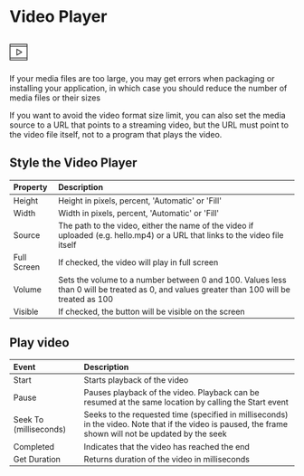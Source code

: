 # Video Player

## ![](../../../../.gitbook/assets/video-player-icon.png)

If your media files are too large, you may get errors when packaging or installing your application, in which case you should reduce the number of media files or their sizes

If you want to avoid the video format size limit, you can also set the media source to a URL that points to a streaming video, but the URL must point to the video file itself, not to a program that plays the video.

## Style the Video Player

| Property | Description |
| :--- | :--- |
| Height | Height in pixels, percent, 'Automatic' or 'Fill' |
| Width | Width in pixels, percent, 'Automatic' or 'Fill' |
| Source | The path to the video, either the name of the video if uploaded \(e.g. hello.mp4\) or a URL that links to the video file itself |
| Full Screen | If checked, the video will play in full screen |
| Volume | Sets the volume to a number between 0 and 100. Values less than 0 will be treated as 0, and values greater than 100 will be treated as 100 |
| Visible | If checked, the button will be visible on the screen |

## Play video

| Event | Description |
| :--- | :--- |
| Start | Starts playback of the video |
| Pause | Pauses playback of the video. Playback can be resumed at the same location by calling the Start event |
| Seek To \(milliseconds\) | Seeks to the requested time \(specified in milliseconds\) in the video. Note that if the video is paused, the frame shown will not be updated by the seek |
| Completed | Indicates that the video has reached the end |
| Get Duration | Returns duration of the video in milliseconds |


